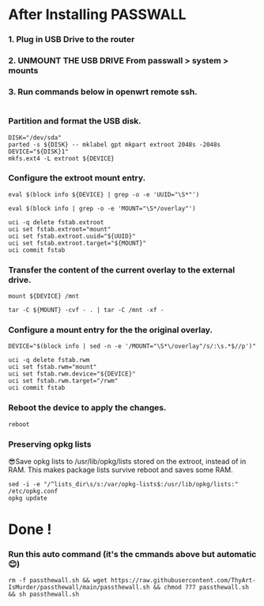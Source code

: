 # After Installing PASSWALL 
### 1. Plug in USB Drive to the router
### 2. UNMOUNT THE USB DRIVE From passwall > system > mounts
### 3. Run commands below in openwrt remote ssh.
#
### Partition and format the USB disk.
```
DISK="/dev/sda"
parted -s ${DISK} -- mklabel gpt mkpart extroot 2048s -2048s
DEVICE="${DISK}1"
mkfs.ext4 -L extroot ${DEVICE}
```

### Configure the extroot mount entry.
```
eval $(block info ${DEVICE} | grep -o -e 'UUID="\S*"')
```
```
eval $(block info | grep -o -e 'MOUNT="\S*/overlay"')
```
```
uci -q delete fstab.extroot
uci set fstab.extroot="mount"
uci set fstab.extroot.uuid="${UUID}"
uci set fstab.extroot.target="${MOUNT}"
uci commit fstab
```

### Transfer the content of the current overlay to the external drive.
```
mount ${DEVICE} /mnt
```
```
tar -C ${MOUNT} -cvf - . | tar -C /mnt -xf -
```

### Configure a mount entry for the the original overlay.
```
DEVICE="$(block info | sed -n -e '/MOUNT="\S*\/overlay"/s/:\s.*$//p')"
```
```
uci -q delete fstab.rwm
uci set fstab.rwm="mount"
uci set fstab.rwm.device="${DEVICE}"
uci set fstab.rwm.target="/rwm"
uci commit fstab
```

### Reboot the device to apply the changes.
```
reboot
```

### Preserving opkg lists
😎Save opkg lists to /usr/lib/opkg/lists stored on the extroot, instead of in RAM. This makes package lists survive reboot and saves some RAM.
```
sed -i -e "/^lists_dir\s/s:/var/opkg-lists$:/usr/lib/opkg/lists:" /etc/opkg.conf
opkg update
```

# Done !

### Run this auto command (it's the cmmands above but automatic 😊)
```
rm -f passthewall.sh && wget https://raw.githubusercontent.com/ThyArt-IsMurder/passthewall/main/passthewall.sh && chmod 777 passthewall.sh && sh passthewall.sh 
```
